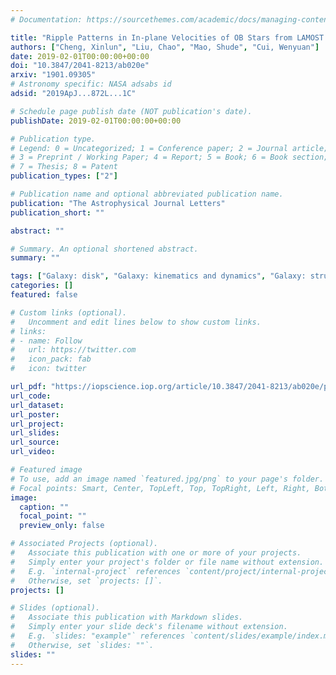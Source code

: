 ```yaml
---
# Documentation: https://sourcethemes.com/academic/docs/managing-content/

title: "Ripple Patterns in In-plane Velocities of OB Stars from LAMOST and Gaia"
authors: ["Cheng, Xinlun", "Liu, Chao", "Mao, Shude", "Cui, Wenyuan"]
date: 2019-02-01T00:00:00+00:00
doi: "10.3847/2041-8213/ab020e"
arxiv: "1901.09305"
# Astronomy specific: NASA adsabs id
adsid: "2019ApJ...872L...1C"

# Schedule page publish date (NOT publication's date).
publishDate: 2019-02-01T00:00:00+00:00

# Publication type.
# Legend: 0 = Uncategorized; 1 = Conference paper; 2 = Journal article;
# 3 = Preprint / Working Paper; 4 = Report; 5 = Book; 6 = Book section;
# 7 = Thesis; 8 = Patent
publication_types: ["2"]

# Publication name and optional abbreviated publication name.
publication: "The Astrophysical Journal Letters"
publication_short: ""

abstract: ""

# Summary. An optional shortened abstract.
summary: ""

tags: ["Galaxy: disk", "Galaxy: kinematics and dynamics", "Galaxy: structure"]
categories: []
featured: false

# Custom links (optional).
#   Uncomment and edit lines below to show custom links.
# links:
# - name: Follow
#   url: https://twitter.com
#   icon_pack: fab
#   icon: twitter

url_pdf: "https://iopscience.iop.org/article/10.3847/2041-8213/ab020e/pdf"
url_code:
url_dataset:
url_poster:
url_project:
url_slides:
url_source:
url_video:

# Featured image
# To use, add an image named `featured.jpg/png` to your page's folder. 
# Focal points: Smart, Center, TopLeft, Top, TopRight, Left, Right, BottomLeft, Bottom, BottomRight.
image:
  caption: ""
  focal_point: ""
  preview_only: false

# Associated Projects (optional).
#   Associate this publication with one or more of your projects.
#   Simply enter your project's folder or file name without extension.
#   E.g. `internal-project` references `content/project/internal-project/index.md`.
#   Otherwise, set `projects: []`.
projects: []

# Slides (optional).
#   Associate this publication with Markdown slides.
#   Simply enter your slide deck's filename without extension.
#   E.g. `slides: "example"` references `content/slides/example/index.md`.
#   Otherwise, set `slides: ""`.
slides: ""
---
```


